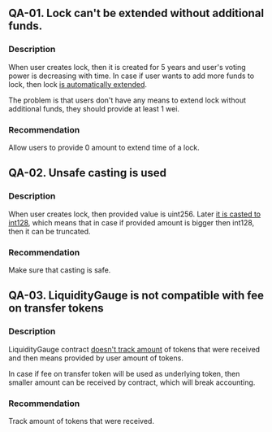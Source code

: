 ## QA-01. Lock can't be extended without additional funds.
### Description
When user creates lock, then it is created for 5 years and user's voting power is decreasing with time. In case if user wants to add more funds to lock, then lock [is automatically extended](https://github.com/code-423n4/2024-03-neobase/blob/main/src/VotingEscrow.sol#L328). 

The problem is that users don't have any means to extend lock without additional funds, they should provide at least 1 wei.

### Recommendation
Allow users to provide 0 amount to extend time of a lock.

## QA-02. Unsafe casting is used
### Description
When user creates lock, then provided value is uint256. Later [it is casted to int128](https://github.com/code-423n4/2024-03-neobase/blob/main/src/VotingEscrow.sol#L303), which means that in case if provided amount is bigger then int128, then it can be truncated.

### Recommendation
Make sure that casting is safe.

## QA-03. LiquidityGauge is not compatible with fee on transfer tokens
### Description
LiquidityGauge contract [doesn't track amount](https://github.com/code-423n4/2024-03-neobase/blob/main/src/LiquidityGauge.sol#L33) of tokens that were received and then means provided by user amount of tokens.

In case if fee on transfer token will be used as underlying token, then smaller amount can be received by contract, which will break accounting.
### Recommendation
Track amount of tokens that were received.